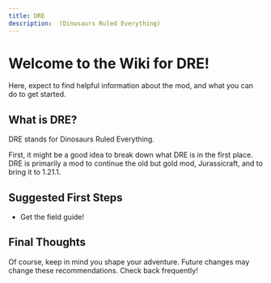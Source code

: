 ```yaml
---
title: DRE
description:  (Dinosaurs Ruled Everything)
---
```

# Welcome to the Wiki for DRE!

Here, expect to find helpful information about the mod, and what you can do to get started.

## What is DRE?

DRE stands for Dinosaurs Ruled Everything. 

First, it might be a good idea to break down what DRE is in the first place. DRE is primarily a mod to continue the old but gold mod, Jurassicraft, and to bring it to 1.21.1.

## Suggested First Steps

- Get the field guide!

## Final Thoughts

Of course, keep in mind you shape your adventure. Future changes may change these recommendations. Check back frequently!